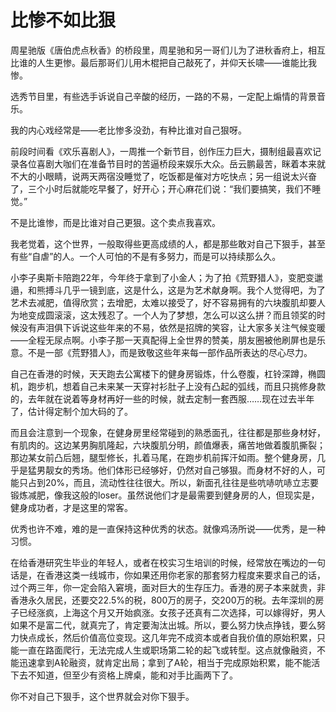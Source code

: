 # 比惨不如比狠

周星驰版《唐伯虎点秋香》的桥段里，周星驰和另一哥们儿为了进秋香府上，相互比谁的人生更惨。最后那哥们儿用木棍把自己敲死了，并仰天长啸——谁能比我惨。 

选秀节目里，有些选手诉说自己辛酸的经历，一路的不易，一定配上煽情的背景音乐。 

我的内心戏经常是——老比惨多没劲，有种比谁对自己狠呀。 

前段时间看《欢乐喜剧人》，一周推一个新节目，创作压力巨大，摄制组最喜欢记录各位喜剧大咖们在准备节目时的苦逼桥段来娱乐大众。岳云鹏最苦，眯着本来就不大的小眼睛，说两天两宿没睡觉了，吃饭都是催对方吃快点；另一组说太兴奋了，三个小时后就能吃早餐了，好开心；开心麻花们说：“我们要搞笑，我们不睡觉。” 

不是比谁惨，而是比谁对自己更狠。这个卖点我喜欢。 

我老觉着，这个世界，一般取得些更高成绩的人，都是那些敢对自己下狠手，甚至有些“自虐”的人。一个人可怕的不是有多努力，而是可以持续那么久。 

小李子奥斯卡陪跑22年，今年终于拿到了小金人；为了拍《荒野猎人》，变肥变邋遢，和熊搏斗几乎一镜到底，这是什么，这是为艺术献身啊。我个人觉得吧，为了艺术去减肥，值得欣赏；去增肥，太难以接受了，好不容易拥有的六块腹肌却要人为地变成圆滚滚，这太残忍了。一个人为了梦想，怎么可以这么拼？而且领奖的时候没有声泪俱下诉说这些年来的不易，依然是招牌的笑容，让大家多关注气候变暖——全程无尿点啊。小李子那一天真配得上全世界的赞美，朋友圈被他刷屏也是乐意。不是一部《荒野猎人》，而是致敬这些年来每一部作品所表达的尽心尽力。 

自己在香港的时候，天天跑去公寓楼下的健身房锻炼，什么卷腹，杠铃深蹲，椭圆机，跑步机，想着自己未来某一天穿衬衫肚子上没有凸起的弧线，而且只挑修身款的，去年就在说着等身材再好一些的时候，就去定制一套西服……现在过去半年了，估计得定制个加大码的了。 

而且会注意到一个现象，在健身房里经常碰到的熟悉面孔，往往都是那些身材好，有肌肉的。这边某男胸肌隆起，六块腹肌分明，颜值爆表，痛苦地做着腹肌撕裂；那边某女前凸后翘，腿型修长，扎着马尾，在跑步机前挥汗如雨。整个健身房，几乎是猛男靓女的秀场。他们体形已经够好，仍然对自己够狠。而身材不好的人，可能只占到20%，而且，流动性往往很大。所以，新面孔往往是些吭哧吭哧立志要锻炼减肥，像我这般的loser。虽然说他们才是最需要到健身房的人，但现实是，健身成功者，才是这里的常客。 

优秀也许不难，难的是一直保持这种优秀的状态。就像鸡汤所说——优秀，是一种习惯。 

在给香港研究生毕业的年轻人，或者在校实习生培训的时候，经常放在嘴边的一句话是，在香港这类一线城市，你如果还用你老家的那套努力程度来要求自己的话，过个两三年，你一定会陷入窘境，面对巨大的生存压力。香港的房子本来就贵，非香港永久居民，还要交22.5%的税，800万的房子，交200万的税。去年深圳的房子已经涨疯，上海这个月又开始疯涨。女孩子还真有二次选择，可以嫁得好，男人如果不是富二代，就真完了，肯定要淘汰出城。所以，要么努力快点挣钱，要么努力快点成长，然后价值高位变现。这几年完不成资本或者自我价值的原始积累，只能一直在路面爬行，无法完成人生或职场第二轮的起飞或转型。这点就像融资，不能迅速拿到A轮融资，就肯定出局；拿到了A轮，相当于完成原始积累，能不能活下去不知道，但至少有资格上牌桌，能和对手比画两下了。 

你不对自己下狠手，这个世界就会对你下狠手。